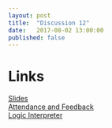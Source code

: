 ```yaml
---
layout: post
title:  "Discussion 12"
date:   2017-08-02 13:00:00
published: false
---
```


# Links

[Slides](https://docs.google.com/a/berkeley.edu/presentation/d/1MzTxRKxPHmT6xPAHxdv6wg12gZoFBlk1H_1IU294g-8/edit?usp=sharing)  
[Attendance and Feedback](https://docs.google.com/forms/d/e/1FAIpQLSeTKnl9n6jhMigXX5Rc1k0gXOPM4uNWr_3r_fuWUSvayNTYyA/viewform)  
[Logic Interpreter](http://cs61a.org/assets/interpreter/logic)

